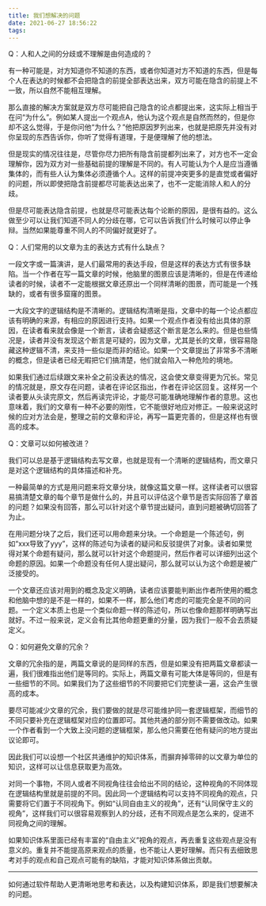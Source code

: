 ```yaml
---
title: 我们想解决的问题
date: 2021-06-27 18:56:22
tags:
---
```


Q：人和人之间的分歧或不理解是由何造成的？

有一种可能是，对方知道你不知道的东西，或者你知道对方不知道的东西，但是每个人在表达的时候都不会把隐含的前提全部表达出来，双方可能在隐含的前提上不一致，所以自然不能相互理解。

那么直接的解决方案就是双方尽可能把自己隐含的论点都提出来，这实际上相当于在问“为什么”。例如某人提出一个观点A，他认为这个观点是自然而然的，但是你却不这么觉得，于是你问他“为什么？”他把原因罗列出来，也就是把原先并没有对你呈现的东西告诉你，你听了觉得有道理，于是便理解了他的想法。

但是现实的情况往往是，尽管你尽力把所有隐含前提都列出来了，对方也不一定会理解你，因为双方对一些基础前提的理解是不同的。有人可能认为个人是应当遵循集体的，而有些人认为集体必须遵循个人。这样的前提冲突更多的是直觉或者偏好的问题，所以即使把隐含前提都尽可能表达出来了，也不一定能消除人和人的分歧。

但是尽可能表达隐含前提，也就是尽可能表达每个论断的原因，是很有益的。这么做至少可以让我们知道不同人的分歧在哪，它可以告诉我们什么时候可以停止争辩。当然如果能尊重不同人的不同偏好就更好了。

Q：人们常用的以文章为主的表达方式有什么缺点？

一段文字或一篇演讲，是人们最常用的表达手段，但是这样的表达方式有很多缺陷。当一个作者在写一篇文章的时候，他脑里的图景应该是清晰的，但是在传递给读者的时候，读者不一定能根据文章还原出一个同样清晰的图景，而可能是一个残缺的，或者有很多窟窿的图景。

一大段文字的逻辑结构是不清晰的。逻辑结构清晰是指，文章中的每一个论点都应该有明确的来源，有相应的原因进行支持。如果一个观点作者没有给出具体的原因，在读者看来就会像是一个断言，读者会疑惑这个断言是怎么来的。但是也些情况是，读者并没有发现这个断言是可疑的，因为文章，尤其是长的文章，很容易隐藏这种逻辑不清，来支持一些似是而非的结论。如果一个文章提出了非常多不清晰的概念，但是读者已经无暇把它们搞清楚，他们就会陷入一种危险的境地。

如果我们通过后续跟文来补全之前没表达的情况，这会使文章变得更为冗长。常见的情况就是，原文存在问题，读者在评论区指出，作者在评论区回复。这样另一个读者要从头读完原文，然后再读完评论，才能尽可能准确地理解作者的意思。这也意味着，我们的文章有一种不必要的刚性，它不能很好地应对修正。一般来说这时候的应对方法会是，整理之前的文章和评论，再写一篇更完善的，但是这样也有很高的成本。

Q：文章可以如何被改进？

我们可以总是基于逻辑结构去写文章，也就是现有一个清晰的逻辑结构，而文章只是对这个逻辑结构的具体描述和补充。

一种最简单的方式是用问题来将文章分块，就像这篇文章一样。这样读者可以很容易搞清楚文章的每个章节是做什么的，并且可以评估这个章节是否实际回答了章首的问题？如果没有回答，那么可以针对这个章节提出疑问，直到问题被确切回答了为止。

在用问题分块了之后，我们还可以用命题来分块。一个命题是一个陈述句，例如“xxx导致了yyy”，这样的陈述句为读者的疑问和反驳提供了对象。读者如果觉得对某个命题有疑问，那么就可以针对这个命题提问，然后作者可以详细列出这个命题的原因。如果一个命题没有任何人提出疑问，那么就可以认为这个命题是被广泛接受的。

一个文章还应该对用到的概念及定义明确，读者应该要能判断出作者所使用的概念和他脑中想的是不是一样的，如果不一样，那么他们考虑的可能完全是不同的问题。一个定义本质上也是一个类似命题一样的陈述句，所以也像命题那样明确写出就好。不过一般来说，定义会有比其他命题更重的分量，因为我们一般不会去质疑定义。

Q：如何避免文章的冗余？

文章的冗余指的是，两篇文章说的是同样的东西，但是如果没有把两篇文章都读一遍，我们很难指出他们是等同的。实际上，两篇文章有可能大体是等同的，但是有一些细节的不同。如果我们为了这些细节的不同要把它们完整读一遍，这会产生很高的成本。

要尽可能减少文章的冗余，我们要做的就是尽可能维护同一套逻辑框架，而细节的不同只要补充在逻辑框架对应的位置即可。其他共通的部分则不需要做改动。如果一个作者看到一个大致上没问题的逻辑框架，那么他只需要在他有疑问的地方提出议论即可。

因此我们可以设想一个社区共通维护的知识体系，而摒弃掉零碎的以文章为单位的知识，这样可以让信息获取更为高效。

对同一个事物，不同人或者不同视角往往会给出不同的结论，这种视角的不同体现在逻辑结构里就是前提的不同。因此同一个逻辑结构可以支持不同视角的观点，只需要将它们置于不同视角下。例如“认同自由主义的视角”，还有“认同保守主义的视角”，这样我们可以很容易观察到人的分歧，还有不同观点是怎么来的，促进不同视角之间的理解。

如果知识体系里面已经有丰富的“自由主义”视角的观点，再去重复这些观点是没有意义的。重复并不能提高原来观点的质量，也不能让人更好理解。而只有去细致思考对手的观点和自己观点可能有的缺陷，才能对知识体系做出贡献。

------

如何通过软件帮助人更清晰地思考和表达，以及构建知识体系，即是我们想要解决的问题。